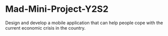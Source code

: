 # Mad-Mini-Project-Y2S2
Design and develop a mobile application that can help people cope with the current economic crisis in the country.
